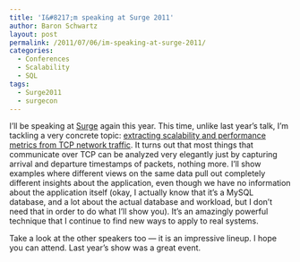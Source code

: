```yaml
---
title: 'I&#8217;m speaking at Surge 2011'
author: Baron Schwartz
layout: post
permalink: /2011/07/06/im-speaking-at-surge-2011/
categories:
  - Conferences
  - Scalability
  - SQL
tags:
  - Surge2011
  - surgecon
---
```

I&#8217;ll be speaking at [Surge][1] again this year. This time, unlike last year&#8217;s talk, I&#8217;m tackling a very concrete topic: [extracting scalability and performance metrics from TCP network traffic][2]. It turns out that most things that communicate over TCP can be analyzed very elegantly just by capturing arrival and departure timestamps of packets, nothing more. I&#8217;ll show examples where different views on the same data pull out completely different insights about the application, even though we have no information about the application itself (okay, I actually know that it&#8217;s a MySQL database, and a lot about the actual database and workload, but I don&#8217;t need that in order to do what I&#8217;ll show you). It&#8217;s an amazingly powerful technique that I continue to find new ways to apply to real systems.

Take a look at the other speakers too &#8212; it is an impressive lineup. I hope you can attend. Last year&#8217;s show was a great event.

 [1]: http://omniti.com/surge/
 [2]: http://omniti.com/surge/2011/speakers/baron-schwartz
